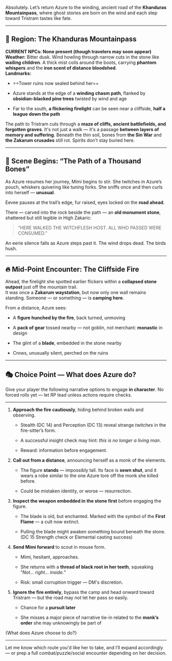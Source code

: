 Absolutely. Let’s return Azure to the winding, ancient road of the **Khanduras Mountainpass**, where ghost stories are born on the wind and each step toward Tristram tastes like fate.

---

## 🌄 Region: The Khanduras Mountainpass

**CURRENT NPCs: None present (though travelers may soon appear)**  
**Weather:** Bitter dusk. Wind howling through narrow cuts in the stone like **wailing children**. A thick mist coils around the boots, carrying **phantom whispers** and the **iron scent of distance bloodshed**.  
**Landmarks:**

- ==Tower ruins now sealed behind her==
    
- Azure stands at the edge of a **winding chasm path**, flanked by **obsidian-blacked pine trees** twisted by wind and age
    
- Far to the south, **a flickering firelight** can be seen near a cliffside, **half a league down the path**
    

The path to Tristram cuts through a **maze of cliffs, ancient battlefields, and forgotten graves**. It's not just a walk — it's a passage **between layers of memory and suffering**. Beneath the thin soil, bones from **the Sin War** and **the Zakarum crusades** still rot. Spirits don't stay buried here.

---

## 🥀 Scene Begins: “The Path of a Thousand Bones”

As Azure resumes her journey, Mimi begins to stir. She twitches in Azure’s pouch, whiskers quivering like tuning forks. She sniffs once and then curls into herself — **unusual**.

Eevee pauses at the trail’s edge, fur raised, eyes locked on the **road ahead**.

There — carved into the rock beside the path — an **old monument stone**, shattered but still legible in High Zakaric:

> “HERE WALKED THE WITCHFLESH HOST. ALL WHO PASSED WERE CONSUMED.”

An eerie silence falls as Azure steps past it. The wind drops dead. The birds hush.

---

## 🔥 Mid-Point Encounter: The Cliffside Fire

Ahead, the firelight she spotted earlier flickers within a **collapsed stone outpost** just off the mountain trail.  
It was once a **Zakarum waystation**, but now only one wall remains standing. Someone — or something — is **camping here**.

From a distance, Azure sees:

- A **figure hunched by the fire**, back turned, unmoving
    
- A **pack of gear** tossed nearby — not goblin, not merchant: **monastic** in design
    
- The glint of a **blade**, embedded in the stone nearby
    
- Crows, unusually silent, perched on the ruins
    

---

## 🎭 Choice Point — What does Azure do?

Give your player the following narrative options to engage **in character**. No forced rolls yet — let RP lead unless actions require checks.

---

1. **Approach the fire cautiously**, hiding behind broken walls and observing.
    
    - Stealth (DC 14) and Perception (DC 13) reveal strange _twitches_ in the fire-sitter’s form.
        
    - A successful insight check may hint: _this is no longer a living man_.
        
    - Reward: information before engagement.
        
2. **Call out from a distance**, announcing herself as a monk of the elements.
    
    - The figure **stands** — impossibly tall. Its face is **sewn shut**, and it wears a robe similar to the one Azure tore off the monk she killed before.
        
    - Could be mistaken identity, or worse — resurrection.
        
3. **Inspect the weapon embedded in the stone first** before engaging the figure.
    
    - The blade is old, but enchanted. Marked with the symbol of the **First Flame** — a cult now extinct.
        
    - Pulling the blade might awaken something bound beneath the stone. (DC 15 Strength check or Elemental casting success)
        
4. **Send Mimi forward** to scout in mouse form.
    
    - Mimi, hesitant, approaches.
        
    - She returns with a **thread of black root in her teeth**, squeaking “_Not... right... inside._”
        
    - Risk: small corruption trigger — DM's discretion.
        
5. **Ignore the fire entirely**, bypass the camp and head onward toward Tristram — but the road may not let her pass so easily.
    
    - Chance for a **pursuit later**
        
    - She misses a major piece of narrative tie-in related to the **monk’s order** she may unknowingly be part of
        

{What does Azure choose to do?}

---

Let me know which route you'd like her to take, and I’ll expand accordingly — or prep a full combat/puzzle/social encounter depending on her decision.